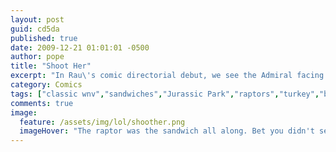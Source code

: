 ```yaml
---
layout: post
guid: cd5da
published: true
date: 2009-12-21 01:01:01 -0500
author: pope
title: "Shoot Her"
excerpt: "In Rau\'s comic directorial debut, we see the Admiral facing a situation that we all know too well. "
category: Comics
tags: ["classic wnv","sandwiches","Jurassic Park","raptors","turkey","bacon","now I'm hungry"]
comments: true 
image:
  feature: /assets/img/lol/shoother.png
  imageHover: "The raptor was the sandwich all along. Bet you didn't see that twist coming."
---
```


